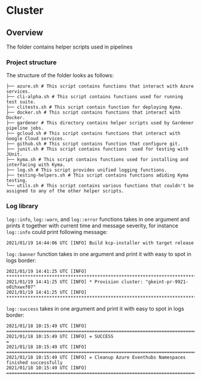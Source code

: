 # Cluster

## Overview

The folder contains helper scripts used in pipelines

### Project structure

The structure of the folder looks as follows:

```
├── azure.sh # This script contains functions that interact with Azure services.
├── cli-alpha.sh # This script contains functions used for running test suite.
├── clitests.sh # This script contain function for deploying Kyma.
├── docker.sh # This script contains functions that interact with Docker.
├── gardener # This directory contains helper scripts used by Gardener pipeline jobs.
├── gcloud.sh # This script contains functions that interact with Google Cloud services.
├── github.sh # This script contains function that configure git.
├── junit.sh # This script contains functions  used for testing with JUnit.
├── kyma.sh # This script contains functions used for installing and interfacing with Kyma.
├── log.sh # This script provides unified logging functions.
├── testing-helpers.sh # This script contains functions adiding Kyma testing.
└── utils.sh # This script contains various functions that couldn't be assigned to any of the other helper scripts.
```

### Log library
`log::info`, `log::warn`, and `log::error` functions takes in one argument and prints it together with current time and message severity, for instance `log::info` could print following message:
```
2021/01/19 14:44:06 UTC [INFO] Build kcp-installer with target release
```

`log::banner` function takes in one argument and print it with easy to spot in logs border:
```
2021/01/19 14:41:25 UTC [INFO] *************************************************************************************
2021/01/19 14:41:25 UTC [INFO] * Provision cluster: "gkeint-pr-9921-o0ihxwxf07"
2021/01/19 14:41:25 UTC [INFO] *************************************************************************************
```

`log::success`  takes in one argument and print it with easy to spot in logs border:
```
2021/01/18 10:15:49 UTC [INFO] =====================================================================================
2021/01/18 10:15:49 UTC [INFO] = SUCCESS                                                                           =
2021/01/18 10:15:49 UTC [INFO] =====================================================================================
2021/01/18 10:15:49 UTC [INFO] = Cleanup Azure Eventhubs Namespaces finished successfully
2021/01/18 10:15:49 UTC [INFO] =====================================================================================
```
